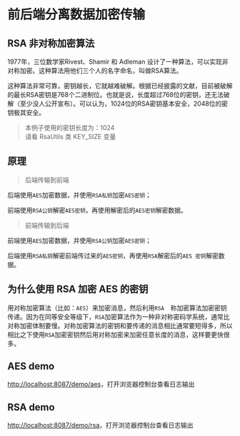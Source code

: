 # 前后端分离数据加密传输

## RSA 非对称加密算法
1977年，三位数学家Rivest、Shamir 和 Adleman 设计了一种算法，可以实现非对称加密。这种算法用他们三个人的名字命名，叫做RSA算法。


这种算法非常可靠，密钥越长，它就越难破解。根据已经披露的文献，目前被破解的最长RSA密钥是768个二进制位。也就是说，长度超过768位的密钥，还无法破解（至少没人公开宣布）。可以认为，1024位的RSA密钥基本安全，2048位的密钥极其安全。

> 本例子使用的密钥长度为：1024  
> 请看 RsaUtils 类 KEY_SIZE 变量


## 原理

> 后端传输到前端

后端使用`AES`加密数据，并使用`RSA私钥`加密`AES密钥`；

前端使用`RSA公钥`解密`AES密钥`，再使用解密后的`AES密钥`解密数据。

> 前端传输到后端

前端使用`AES`加密数据，并使用`RSA公钥`加密`AES密钥`；

后端使用`RSA私钥`解密前端传过来的`AES密钥`，再使用`RSA`解密后的`AES 密钥`解密数据。


## 为什么使用 RSA 加密 AES 的密钥
用对称加密算法（比如：`AES`）来加密消息，然后利用`RSA 
`称加密算法加密密钥传递。因为在同等安全等级下，`RSA`加密算法作为一种非对称密码学系统，通常比对称加密体制要慢。对称加密算法的密钥和要传递的消息相比通常要短得多，所以相比之下使用`RSA`加密密钥然后用对称加密来加密任意长度的消息，这样要更快很多。


## AES demo
[http://localhost:8087/demo/aes](http://localhost:8087/demo/aes)，打开浏览器控制台查看日志输出


## RSA demo 
[http://localhost:8087/demo/rsa](http://localhost:8087/demo/rsa)，打开浏览器控制台查看日志输出